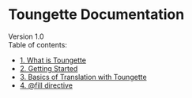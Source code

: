 # Toungette Documentation
Version 1.0\
Table of contents:
- [1. What is Toungette](whatistoungette.md)
- [2. Getting Started](gettingstarted.md)
- [3. Basics of Translation with Toungette](basics.md)
- [4. \@fill directive](filldirectives.md)